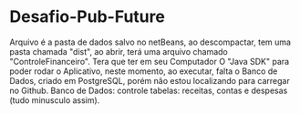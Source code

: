 # Desafio-Pub-Future
Arquivo  é a pasta de  dados salvo no netBeans, ao descompactar, tem uma pasta chamada "dist", ao abrir, terá uma arquivo chamado  "ControleFinanceiro".
Tera que ter em seu Computador O "Java SDK" para poder rodar o Aplicativo, neste momento, ao executar, falta o Banco de Dados, criado em PostgreSQL, porém não estou localizando para carregar no Github.
Banco de Dados: controle
tabelas: receitas, contas e despesas (tudo minusculo assim).
